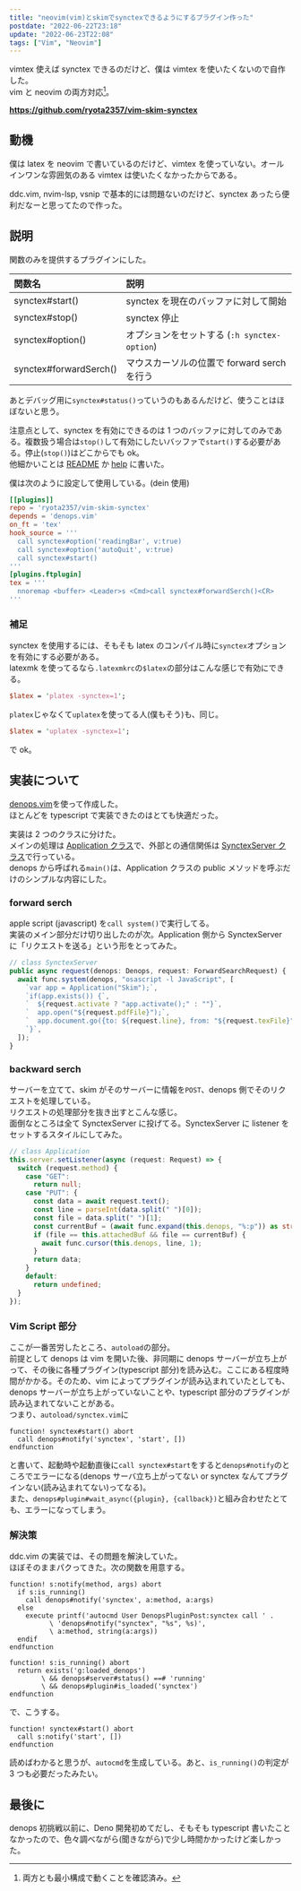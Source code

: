 ```yaml
---
title: "neovim(vim)とskimでsynctexできるようにするプラグイン作った"
postdate: "2022-06-22T23:18"
update: "2022-06-23T22:08"
tags: ["Vim", "Neovim"]
---
```


vimtex 使えば synctex できるのだけど、僕は vimtex を使いたくないので自作した。  
vim と neovim の両方対応[^1]。

[^1]: 両方とも最小構成で動くことを確認済み。

**https://github.com/ryota2357/vim-skim-synctex**

## 動機

僕は latex を neovim で書いているのだけど、vimtex を使っていない。オールインワンな雰囲気のある vimtex は使いたくなかったからである。

ddc.vim, nvim-lsp, vsnip で基本的には問題ないのだけど、synctex あったら便利だなーと思ってたので作った。

## 説明

関数のみを提供するプラグインにした。

| 関数名                 | 説明                                         |
| :--------------------- | :------------------------------------------- |
| synctex#start()        | synctex を現在のバッファに対して開始         |
| synctex#stop()         | synctex 停止                                 |
| synctex#option()       | オプションをセットする (`:h synctex-option`) |
| synctex#forwardSerch() | マウスカーソルの位置で forward serch を行う  |

あとデバッグ用に`synctex#status()`っていうのもあるんだけど、使うことはほぼないと思う。

注意点として、synctex を有効にできるのは 1 つのバッファに対してのみである。複数扱う場合は`stop()`して有効にしたいバッファで`start()`する必要がある。停止(`stop()`)はどこからでも ok。  
他細かいことは [README](https://github.com/ryota2357/vim-skim-synctex/blob/main/README.md) か [help](https://github.com/ryota2357/vim-skim-synctex/blob/main/doc/synctex.txt) に書いた。

僕は次のように設定して使用している。(dein 使用)

```toml
[[plugins]]
repo = 'ryota2357/vim-skim-synctex'
depends = 'denops.vim'
on_ft = 'tex'
hook_source = '''
  call synctex#option('readingBar', v:true)
  call synctex#option('autoQuit', v:true)
  call synctex#start()
'''
[plugins.ftplugin]
tex = '''
  nnoremap <buffer> <Leader>s <Cmd>call synctex#forwardSerch()<CR>
'''
```

### 補足

synctex を使用するには、そもそも latex のコンパイル時に`synctex`オプションを有効にする必要がある。  
latexmk を使ってるなら`.latexmkrc`の`$latex`の部分はこんな感じで有効にできる。

```perl
$latex = 'platex -synctex=1';
```

`platex`じゃなくて`uplatex`を使ってる人(僕もそう)も、同じ。

```perl
$latex = 'uplatex -synctex=1';
```

で ok。

## 実装について

[denops.vim](https://github.com/vim-denops/denops.vim)を使って作成した。  
ほとんどを typescript で実装できたのはとても快適だった。

実装は 2 つのクラスに分けた。  
メインの処理は [Application クラス](https://github.com/ryota2357/vim-skim-synctex/blob/main/denops/synctex/lib/application.ts)で、外部との通信関係は [SynctexServer クラス](https://github.com/ryota2357/vim-skim-synctex/blob/main/denops/synctex/lib/synctexServer.ts)で行っている。  
denops から呼ばれる`main()`は、Application クラスの public メソッドを呼ぶだけのシンプルな内容にした。

### forward serch

apple script (javascript) を`call system()`で実行してる。  
実装のメイン部分だけ切り出したのが次。Application 側から SynctexServer に「リクエストを送る」という形をとってみた。

```typescript
// class SynctexServer
public async request(denops: Denops, request: ForwardSearchRequest) {
  await func.system(denops, "osascript -l JavaScript", [
    `var app = Application("Skim");`,
    `if(app.exists()) {`,
    `  ${request.activate ? "app.activate();" : ""}`,
    `  app.open("${request.pdfFile}");`,
    `  app.document.go({to: ${request.line}, from: "${request.texFile}", showingReadingBar: ${request.readingBar}});`,
    `}`,
  ]);
}
```

### backward serch

サーバーを立てて、skim がそのサーバーに情報を`POST`、denops 側でそのリクエストを処理している。  
リクエストの処理部分を抜き出すとこんな感じ。  
面倒なところは全て SynctexServer に投げてる。SynctexServer に listener をセットするスタイルにしてみた。

```typescript
// class Application
this.server.setListener(async (request: Request) => {
  switch (request.method) {
    case "GET":
      return null;
    case "PUT": {
      const data = await request.text();
      const line = parseInt(data.split(" ")[0]);
      const file = data.split(" ")[1];
      const currentBuf = (await func.expand(this.denops, "%:p")) as string;
      if (file == this.attachedBuf && file == currentBuf) {
        await func.cursor(this.denops, line, 1);
      }
      return data;
    }
    default:
      return undefined;
  }
});
```

### Vim Script 部分

ここが一番苦労したところ、`autoload`の部分。  
前提として denops は vim を開いた後、非同期に denops サーバーが立ち上がって、その後に各種プラグイン(typescript 部分)を読み込む。ここにある程度時間がかかる。そのため、vim によってプラグインが読み込まれていたとしても、denops サーバーが立ち上がっていないことや、typescript 部分のプラグインが読み込まれてないことがある。  
つまり、`autoload/synctex.vim`に

```vim
function! synctex#start() abort
  call denops#notify('synctex', 'start', [])
endfunction
```

と書いて、起動時や起動直後に`call synctex#start`をすると`denops#notify`のところでエラーになる(denops サーバ立ち上がってない or synctex なんてプラグインない(読み込まれてない)ってなる)。  
また、`denops#plugin#wait_async({plugin}, {callback})`と組み合わせたとても、エラーになってしまう。

### 解決策

ddc.vim の実装では、その問題を解決していた。  
ほぼそのままパクってきた。次の関数を用意する。

```vim
function! s:notify(method, args) abort
  if s:is_running()
    call denops#notify('synctex', a:method, a:args)
  else
    execute printf('autocmd User DenopsPluginPost:synctex call ' .
          \ 'denops#notify("synctex", "%s", %s)',
          \ a:method, string(a:args))
  endif
endfunction

function! s:is_running() abort
  return exists('g:loaded_denops')
        \ && denops#server#status() ==# 'running'
        \ && denops#plugin#is_loaded('synctex')
endfunction
```

で、こうする。

```vim
function! synctex#start() abort
  call s:notify('start', [])
endfunction
```

読めばわかると思うが、`autocmd`を生成している。あと、`is_running()`の判定が 3 つも必要だったみたい。

## 最後に

denops 初挑戦以前に、Deno 開発初めてだし、そもそも typescript 書いたことなかったので、色々調べながら(聞きながら)で少し時間かかったけど楽しかった。
